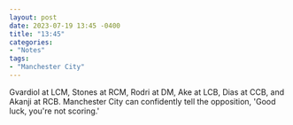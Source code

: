 ```yaml
---
layout: post
date: 2023-07-19 13:45 -0400
title: "13:45"
categories:
- "Notes"
tags:
- "Manchester City"
---
```


Gvardiol at LCM, Stones at RCM, Rodri at DM, Ake at LCB, Dias at CCB, and Akanji at RCB. Manchester City can confidently tell the opposition, 'Good luck, you're not scoring.'
